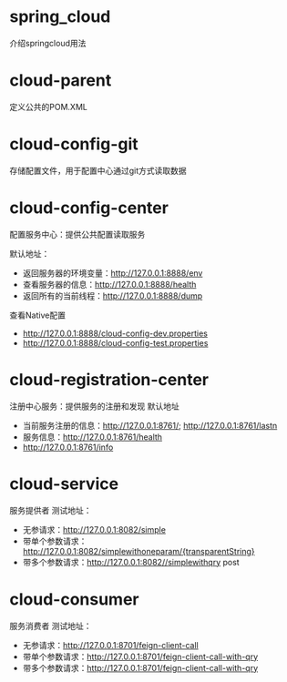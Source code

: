 # spring_cloud
介绍springcloud用法 
# cloud-parent
定义公共的POM.XML
    
# cloud-config-git
存储配置文件，用于配置中心通过git方式读取数据

# cloud-config-center
配置服务中心：提供公共配置读取服务

默认地址：
- 返回服务器的环境变量：http://127.0.0.1:8888/env
- 查看服务器的信息：http://127.0.0.1:8888/health
- 返回所有的当前线程：http://127.0.0.1:8888/dump

查看Native配置
- http://127.0.0.1:8888/cloud-config-dev.properties
- http://127.0.0.1:8888/cloud-config-test.properties


# cloud-registration-center
注册中心服务：提供服务的注册和发现
默认地址
- 当前服务注册的信息：http://127.0.0.1:8761/; http://127.0.0.1:8761/lastn
- 服务信息：http://127.0.0.1:8761/health
- http://127.0.0.1:8761/info

# cloud-service
服务提供者
测试地址： 
- 无参请求：http://127.0.0.1:8082/simple
- 带单个参数请求：http://127.0.0.1:8082/simplewithoneparam/{transparentString}
- 带多个参数请求：http://127.0.0.1:8082//simplewithqry post

# cloud-consumer
服务消费者
测试地址： 
- 无参请求：http://127.0.0.1:8701/feign-client-call
- 带单个参数请求：http://127.0.0.1:8701/feign-client-call-with-qry
- 带多个参数请求：http://127.0.0.1:8701/feign-client-call-with-qry


